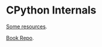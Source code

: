 # CPython Internals

<a href="https://realpython.com/cpython-internals/resources/">Some resources</a>.

<a href="https://github.com/tonybaloney/cpython-book-samples">Book Repo</a>.
